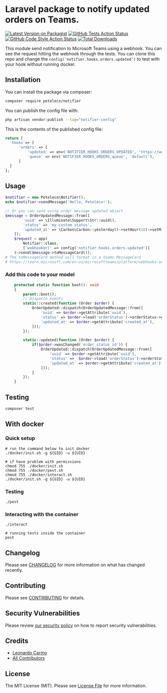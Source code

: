 # Laravel package to notify updated orders on Teams.

[![Latest Version on Packagist](https://img.shields.io/packagist/v/peteleco/notifier.svg?style=flat-square)](https://packagist.org/packages/peteleco/notifier)
[![GitHub Tests Action Status](https://img.shields.io/github/actions/workflow/status/peteleco/notifier/run-tests.yml?branch=main&label=tests&style=flat-square)](https://github.com/peteleco/notifier/actions?query=workflow%3Arun-tests+branch%3Amain)
[![GitHub Code Style Action Status](https://img.shields.io/github/actions/workflow/status/peteleco/notifier/fix-php-code-style-issues.yml?branch=main&label=code%20style&style=flat-square)](https://github.com/peteleco/notifier/actions?query=workflow%3A"Fix+PHP+code+style+issues"+branch%3Amain)
[![Total Downloads](https://img.shields.io/packagist/dt/peteleco/notifier.svg?style=flat-square)](https://packagist.org/packages/peteleco/notifier)

This module send notification to  Microsoft Teams using a webhook. 
You can see the request hitting the webhook through the tests. You can clone this repo and change
the ```config('notifier.hooks.orders.updated')``` to test with your hook without running docker.
## Installation

You can install the package via composer:

```bash
composer require peteleco/notifier
```

You can publish the config file with:

```bash
php artisan vendor:publish --tag="notifier-config"
```

This is the contents of the published config file:

```php
return [
  'hooks'=> [
      'orders' => [
          'updated' => env('NOTIFIER_HOOKS_ORDERS_UPDATED', 'https://webhook.site/bb7586cd-24cb-4336-b648-ceb4fd9c6609'),
          'queue' => env('NOTIFIER_HOOKS_ORDERS_queue', 'default'),
      ]
  ]
];
```

## Usage

```php
$notifier = new Peteleco\Notifier();
echo $notifier->sendMessage('Hello, Peteleco!');

// Or you can send using order message updated object
$message = OrderUpdatedMessage::from([
        'uuid' => \Illuminate\Support\Str::uuid(),
        'status' => 'my custom status',
        'updated_at' => \Carbon\Carbon::yesterday()->setHour(18)->setMinutes(30)->setSecond(0),
    ]);
    $request = app(
        Notifier::class,
        ['webhookUrl' => config('notifier.hooks.orders.updated')]
    )->send($message->toMessageCard());
# The toMessageCard method will format in a teams MessageCard
# https://learn.microsoft.com/en-us/microsoftteams/platform/webhooks-and-connectors/how-to/connectors-using?tabs=cURL
```

### Add this code to your model
```php
    protected static function boot(): void
    {
        parent::boot();
        // Dispatch events
        static::created(function (Order $order) {
            OrderUpdated::dispatch(OrderUpdatedMessage::from([
                'uuid' => $order->getAttribute('uuid'),
                'status' => $order->load('orderStatus')->orderStatus->getAttribute('title'),
                'updated_at' => $order->getAttribute('created_at'),
            ]));
        });

        static::updated(function (Order $order) {
            if($order->wasChanged('order_status_id')) {
                OrderUpdated::dispatch(OrderUpdatedMessage::from([
                    'uuid' => $order->getAttribute('uuid'),
                    'status' =>  $order->load('orderStatus')->orderStatus->getAttribute('title'),
                    'updated_at' => $order->getAttribute('created_at'),
                ]));
            }
        });
    }
```

## Testing

```bash
composer test
```

## With docker
### Quick setup
````
# run the command below to init docker
./docker/init.sh -g ${GID} -u ${UID}

# if have problem with permissions 
chmod 755 ./docker/init.sh
chmod 755 ./docker/pest.sh
chmod 755 ./docker/interact.sh
./docker/init.sh -g ${GID} -u ${UID}
````

### Testing
````
./pest
````
### Interacting with the container
````shell
./interact

# running tests inside the container
pest
````
## 

## Changelog

Please see [CHANGELOG](CHANGELOG.md) for more information on what has changed recently.

## Contributing

Please see [CONTRIBUTING](CONTRIBUTING.md) for details.

## Security Vulnerabilities

Please review [our security policy](../../security/policy) on how to report security vulnerabilities.

## Credits

- [Leonardo Carmo](https://github.com/peteleco)
- [All Contributors](../../contributors)

## License

The MIT License (MIT). Please see [License File](LICENSE.md) for more information.
